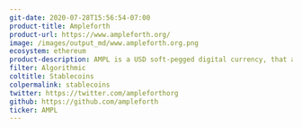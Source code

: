 ```yaml
---
git-date: 2020-07-28T15:56:54-07:00
product-title: Ampleforth
product-url: https://www.ampleforth.org/
image: /images/output_md/www.ampleforth.org.png
ecosystem: ethereum
product-description: AMPL is a USD soft-pegged digital currency, that adjusts supply daily based on market conditions.
filter: Algorithmic
coltitle: Stablecoins
colpermalink: stablecoins
twitter: https://twitter.com/ampleforthorg
github: https://github.com/ampleforth
ticker: AMPL
---
```

